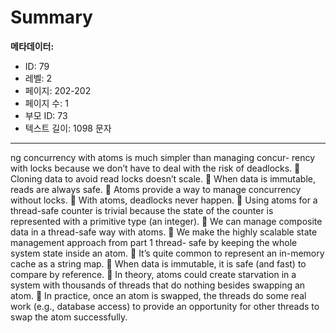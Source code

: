 # Summary

**메타데이터:**
- ID: 79
- 레벨: 2
- 페이지: 202-202
- 페이지 수: 1
- 부모 ID: 73
- 텍스트 길이: 1098 문자

---

ng concurrency with atoms is much simpler than managing concur-
rency with locks because we don’t have to deal with the risk of deadlocks.
 Cloning data to avoid read locks doesn’t scale.
 When data is immutable, reads are always safe.
 Atoms provide a way to manage concurrency without locks.
 With atoms, deadlocks never happen.
 Using atoms for a thread-safe counter is trivial because the state of the counter
is represented with a primitive type (an integer).
 We can manage composite data in a thread-safe way with atoms.
 We make the highly scalable state management approach from part 1 thread-
safe by keeping the whole system state inside an atom.
 It’s quite common to represent an in-memory cache as a string map.
 When data is immutable, it is safe (and fast) to compare by reference.
 In theory, atoms could create starvation in a system with thousands of threads
that do nothing besides swapping an atom.
 In practice, once an atom is swapped, the threads do some real work (e.g.,
database access) to provide an opportunity for other threads to swap the atom
successfully.